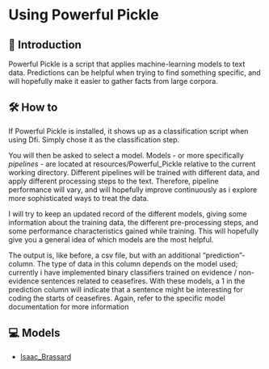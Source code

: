 # Using Powerful Pickle

## :cucumber: Introduction

Powerful Pickle is a script that applies machine-learning models to text data. Predictions can be helpful when trying to find something specific, and will hopefully make it easier to gather facts from large corpora.

## :hammer_and_wrench: How to

If Powerful Pickle is installed, it shows up as a classification script when using Dfi. Simply chose it as the classification step.

You will then be asked to select a model. Models - or more specifically _pipelines_ - are located at resources/Powerful_Pickle relative to the current working directory. Different pipelines will be trained with different data, and apply different processing steps to the text. Therefore, pipeline performance will vary, and will hopefully improve continuously as i explore more sophisticated ways to treat the data.

I will try to keep an updated record of the different models, giving some information about the training data, the different pre-processing steps, and some performance characteristics gained while training. This will hopefully give you a general idea of which models are the most helpful.

The output is, like before, a csv file, but with an additional “prediction”-column. The type of data in this column depends on the model used; currently i have implemented binary classifiers trained on evidence / non-evidence sentences related to ceasefires. With these models, a 1 in the prediction column will indicate that a sentence might be interesting for coding the starts of ceasefires. Again, refer to the specific model documentation for more information

## :computer: Models
- [Isaac_Brassard](./models/Isaac_Brassard.md)
